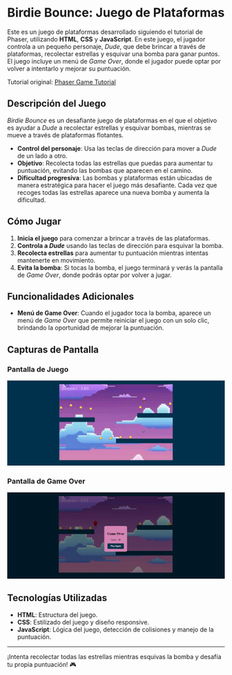# Birdie Bounce: Juego de Plataformas

Este es un juego de plataformas desarrollado siguiendo el tutorial de Phaser, utilizando **HTML**, **CSS** y **JavaScript**. En este juego, el jugador controla a un pequeño personaje, _Dude_, que debe brincar a través de plataformas, recolectar estrellas y esquivar una bomba para ganar puntos. El juego incluye un menú de _Game Over_, donde el jugador puede optar por volver a intentarlo y mejorar su puntuación.

Tutorial original: [Phaser Game Tutorial](https://phaser.io/tutorials/making-your-first-phaser-3-game/)

## Descripción del Juego

_Birdie Bounce_ es un desafiante juego de plataformas en el que el objetivo es ayudar a _Dude_ a recolectar estrellas y esquivar bombas, mientras se mueve a través de plataformas flotantes.

- **Control del personaje**: Usa las teclas de dirección para mover a _Dude_ de un lado a otro.
- **Objetivo**: Recolecta todas las estrellas que puedas para aumentar tu puntuación, evitando las bombas que aparecen en el camino.
- **Dificultad progresiva**: Las bombas y plataformas están ubicadas de manera estratégica para hacer el juego más desafiante. Cada vez que recoges todas las estrellas aparece una nueva bomba y aumenta la dificultad.

## Cómo Jugar

1. **Inicia el juego** para comenzar a brincar a través de las plataformas.
2. **Controla a _Dude_** usando las teclas de dirección para esquivar la bomba.
3. **Recolecta estrellas** para aumentar tu puntuación mientras intentas mantenerte en movimiento.
4. **Evita la bomba**: Si tocas la bomba, el juego terminará y verás la pantalla de _Game Over_, donde podrás optar por volver a jugar.

## Funcionalidades Adicionales

- **Menú de Game Over**: Cuando el jugador toca la bomba, aparece un menú de _Game Over_ que permite reiniciar el juego con un solo clic, brindando la oportunidad de mejorar la puntuación.

## Capturas de Pantalla

### Pantalla de Juego

![Jugando](images/jugando.png)

### Pantalla de Game Over

![Game Over](images/gameover.png)

## Tecnologías Utilizadas

- **HTML**: Estructura del juego.
- **CSS**: Estilizado del juego y diseño responsive.
- **JavaScript**: Lógica del juego, detección de colisiones y manejo de la puntuación.

---

¡Intenta recolectar todas las estrellas mientras esquivas la bomba y desafía tu propia puntuación! 🎮
